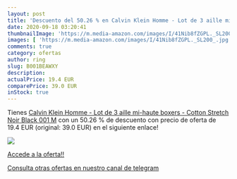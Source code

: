 ```yaml
---
layout: post
title: 'Descuento del 50.26 % en Calvin Klein Homme - Lot de 3 aille mi-h'
date: 2020-09-18 03:20:41
thumbnailImage: 'https://m.media-amazon.com/images/I/41Nib8fZGPL._SL200_.jpg'
images: [ 'https://m.media-amazon.com/images/I/41Nib8fZGPL._SL200_.jpg' ]
comments: true
category: ofertas
author: ring
slug: B001BEAWXY
description:
actualPrice: 19.4 EUR
comparePrice: 39.0 EUR
inStock: true
---
```


Tienes [Calvin Klein Homme - Lot de 3 aille mi-haute boxers - Cotton Stretch  Noir  Black 001   M](https://www.amazon.com/dp/B001BEAWXY/?tag=redken08-20) con un 50.26 % de descuento con precio de oferta de 19.4 EUR (original: 39.0 EUR) en el siguiente enlace!

[![](https://m.media-amazon.com/images/I/41Nib8fZGPL._SL200_.jpg)](https://www.amazon.com/dp/B001BEAWXY/?tag=redken08-20)

[Accede a la oferta!!](https://www.amazon.com/dp/B001BEAWXY/?tag=redken08-20)

[Consulta otras ofertas en nuestro canal de telegram](https://t.me/s/ofertas25)
